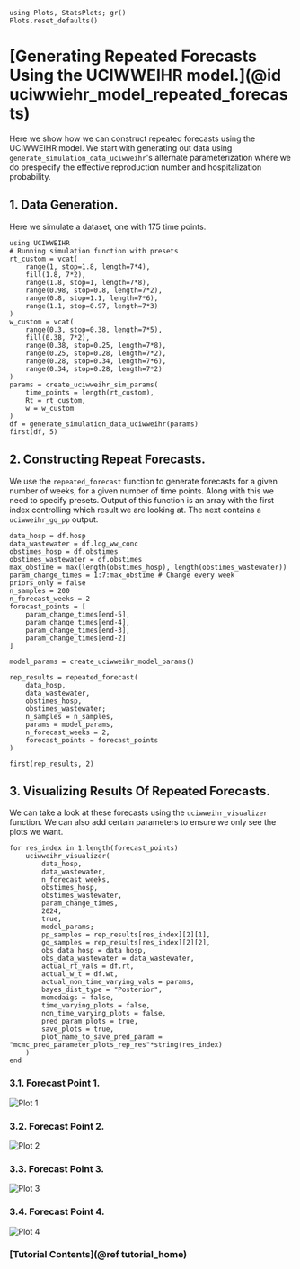 ```@setup tutorial_forecast
using Plots, StatsPlots; gr()
Plots.reset_defaults()

```

# [Generating Repeated Forecasts Using the UCIWWEIHR model.](@id uciwwiehr_model_repeated_forecasts)

Here we show how we can construct repeated forecasts using the UCIWWEIHR model.  We start with generating out data using `generate_simulation_data_uciwweihr`'s alternate parameterization where we do prespecify the effective reproduction number and hospitalization probability.  



## 1. Data Generation.

Here we simulate a dataset, one with 175 time points.  

``` @example tutorial_forecast
using UCIWWEIHR
# Running simulation function with presets
rt_custom = vcat(
    range(1, stop=1.8, length=7*4),
    fill(1.8, 7*2),
    range(1.8, stop=1, length=7*8),
    range(0.98, stop=0.8, length=7*2),
    range(0.8, stop=1.1, length=7*6),
    range(1.1, stop=0.97, length=7*3)
)
w_custom = vcat(
    range(0.3, stop=0.38, length=7*5),
    fill(0.38, 7*2),
    range(0.38, stop=0.25, length=7*8),
    range(0.25, stop=0.28, length=7*2),
    range(0.28, stop=0.34, length=7*6),
    range(0.34, stop=0.28, length=7*2)
)
params = create_uciwweihr_sim_params(
    time_points = length(rt_custom),
    Rt = rt_custom, 
    w = w_custom
)
df = generate_simulation_data_uciwweihr(params)
first(df, 5)
```

## 2. Constructing Repeat Forecasts.

We use the `repeated_forecast` function to generate forecasts for a given number of weeks, for a given number of time points.  Along with this we need to specify presets.  Output of this function is an array with the first index controlling which result we are looking at.  The next contains a `uciwweihr_gq_pp` output.

``` @example tutorial_forecast
data_hosp = df.hosp
data_wastewater = df.log_ww_conc
obstimes_hosp = df.obstimes
obstimes_wastewater = df.obstimes
max_obstime = max(length(obstimes_hosp), length(obstimes_wastewater))
param_change_times = 1:7:max_obstime # Change every week
priors_only = false
n_samples = 200
n_forecast_weeks = 2
forecast_points = [
    param_change_times[end-5],
    param_change_times[end-4],
    param_change_times[end-3],
    param_change_times[end-2]
]

model_params = create_uciwweihr_model_params()

rep_results = repeated_forecast(
    data_hosp,
    data_wastewater,
    obstimes_hosp,
    obstimes_wastewater;
    n_samples = n_samples,
    params = model_params,
    n_forecast_weeks = 2,
    forecast_points = forecast_points
)

first(rep_results, 2)
```

## 3. Visualizing Results Of Repeated Forecasts.

We can take a look at these forecasts using the `uciwweihr_visualizer` function.  We can also add certain parameters to ensure we only see the plots we want.

```@example tutorial_forecast
for res_index in 1:length(forecast_points)
    uciwweihr_visualizer(
        data_hosp, 
        data_wastewater,
        n_forecast_weeks,
        obstimes_hosp,
        obstimes_wastewater,
        param_change_times,
        2024,
        true,
        model_params;
        pp_samples = rep_results[res_index][2][1],
        gq_samples = rep_results[res_index][2][2],
        obs_data_hosp = data_hosp,
        obs_data_wastewater = data_wastewater, 
        actual_rt_vals = df.rt, 
        actual_w_t = df.wt, 
        actual_non_time_varying_vals = params,
        bayes_dist_type = "Posterior",
        mcmcdaigs = false,
        time_varying_plots = false,
        non_time_varying_plots = false,
        pred_param_plots = true,
        save_plots = true,
        plot_name_to_save_pred_param = "mcmc_pred_parameter_plots_rep_res"*string(res_index)
    )
end
```

### 3.1. Forecast Point 1.

![Plot 1](plots/mcmc_pred_parameter_plots_rep_res1.png)

### 3.2. Forecast Point 2.

![Plot 2](plots/mcmc_pred_parameter_plots_rep_res2.png)

### 3.3. Forecast Point 3.

![Plot 3](plots/mcmc_pred_parameter_plots_rep_res3.png)

### 3.4. Forecast Point 4.

![Plot 4](plots/mcmc_pred_parameter_plots_rep_res4.png)


### [Tutorial Contents](@ref tutorial_home)